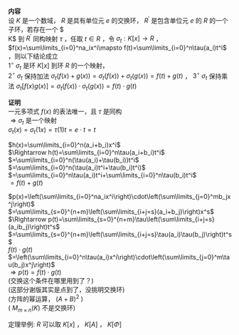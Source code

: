 **内容**  
设 $K$ 是一个数域， $R$ 是具有单位元 $e$ 的交换环， $R^\prime$ 是包含单位元 $e$ 的 $R$ 的一个子环，若存在一个 $  
K$ 到 $R^\prime$ 同构映射 $\tau$ ，任取 $t\in R$ ，令 $\sigma_t:K[x]\to R$ ， $f(x)=\sum\limits_{i=0}^na_ix^i\mapsto f(t)=\sum\limits_{i=0}^n\tau(a_i)t^i$ ，则以下结论成立  
 $1^\circ\ \sigma_t$ 是环 $K[x]$ 到环 $R$ 的一个映射，  
 $2^\circ\ \sigma_t$ 保持加法 $\sigma_t(f(x)+g(x))=\sigma_t(f(x))+\sigma_t(g(x))=f(t)+g(t)$ ， $3^\circ\ \sigma_t$ 保持乘法 $\sigma_t[f(x)g(x)]=\sigma_t(f(x))\cdot\sigma_t(g(x))=f(t)\cdot g(t)$  
  
**证明**  
一元多项式 $f(x)$ 的表法唯一，且 $\tau$ 是同构  
 $\Rightarrow\sigma_t$ 是一个映射  
 $\sigma_t(x)=\sigma_t(1x)=\tau(1)t=e\cdot t=t$  
  
 $h(x)=\sum\limits_{i=0}^n(a_i+b_i)x^i$  
 $\Rightarrow h(t)=\sum\limits_{i=0}^n\tau(a_i+b_i)t^i$  
 $=\sum\limits_{i=0}^n(\tau(a_i)+\tau(b_i))t^i$  
 $=\sum\limits_{i=0}^n(\tau(a_i)t^i+\tau(b_i)t^i)$  
 $=\sum\limits_{i=0}^n\tau(a_i)t^i+\sum\limits_{i=0}^n\tau(b_i)t^i$  
 $=f(t)+g(t)$  
  
 $p(x)=\left(\sum\limits_{i=0}^na_ix^i\right)\cdot\left(\sum\limits_{j=0}^mb_jx^j\right)$  
 $=\sum\limits_{s=0}^{n+m}\left(\sum\limits_{i+j=s}(a_i+b_j)\right)x^s$  
 $\Rightarrow p(t)=\sum\limits_{s=0}^{n+m}\tau\left(\sum\limits_{i+j=s}(a_ib_j)\right)t^s$  
 $=\sum\limits_{s=0}^{n+m}\left(\sum\limits_{i+j=s}\tau(a_i)\tau(b_j)\right)t^s$  
 $f(t)\cdot g(t)$  
 $=\left(\sum\limits_{i=0}^n\tau(a_i)x^i\right)\cdot\left(\sum\limits_{j=0}^m\tau(b_j)x^j\right)$  
 $\Rightarrow p(t)=f(t)\cdot g(t)$  
(交换这个条件在哪里用到了？)  
(这部分谢版其实是点到了，没挑明交换环)  
(方阵的幂运算， $(A+B)^2$ )  
( $M_{m\times n}(K)$ 不是交换环)  
  
定理举例: $R$ 可以取 $K[x]$ ， $K[A]$ ， $K[\Phi]$  
